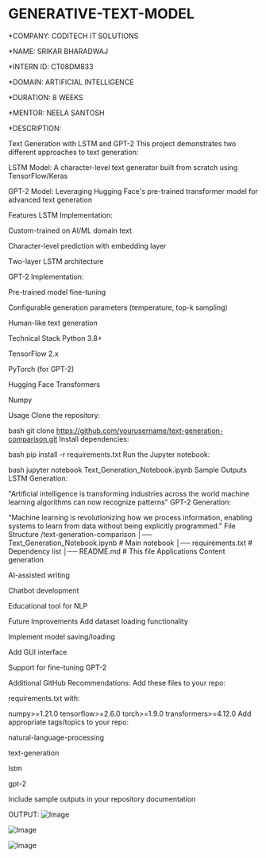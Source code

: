 # GENERATIVE-TEXT-MODEL 

*COMPANY: CODITECH IT SOLUTIONS

*NAME: SRIKAR BHARADWAJ

*INTERN ID: CT08DM833

*DOMAIN: ARTIFICIAL INTELLIGENCE

*DURATION: 8 WEEKS

*MENTOR: NEELA SANTOSH

*DESCRIPTION: 

Text Generation with LSTM and GPT-2
This project demonstrates two different approaches to text generation:

LSTM Model: A character-level text generator built from scratch using TensorFlow/Keras

GPT-2 Model: Leveraging Hugging Face's pre-trained transformer model for advanced text generation

Features
LSTM Implementation:

Custom-trained on AI/ML domain text

Character-level prediction with embedding layer

Two-layer LSTM architecture

GPT-2 Implementation:

Pre-trained model fine-tuning

Configurable generation parameters (temperature, top-k sampling)

Human-like text generation

Technical Stack
Python 3.8+

TensorFlow 2.x

PyTorch (for GPT-2)

Hugging Face Transformers

Numpy

Usage
Clone the repository:

bash
git clone https://github.com/yourusername/text-generation-comparison.git
Install dependencies:

bash
pip install -r requirements.txt
Run the Jupyter notebook:

bash
jupyter notebook Text_Generation_Notebook.ipynb
Sample Outputs
LSTM Generation:

"Artificial intelligence is transforming industries across the world machine learning algorithms can now recognize patterns"
GPT-2 Generation:

"Machine learning is revolutionizing how we process information, enabling systems to learn from data without being explicitly programmed."
File Structure
/text-generation-comparison
│── Text_Generation_Notebook.ipynb  # Main notebook
│── requirements.txt                # Dependency list
│── README.md                       # This file
Applications
Content generation

AI-assisted writing

Chatbot development

Educational tool for NLP

Future Improvements
Add dataset loading functionality

Implement model saving/loading

Add GUI interface

Support for fine-tuning GPT-2

Additional GitHub Recommendations:
Add these files to your repo:

requirements.txt with:

numpy>=1.21.0
tensorflow>=2.6.0
torch>=1.9.0
transformers>=4.12.0
Add appropriate tags/topics to your repo:

natural-language-processing

text-generation

lstm

gpt-2

Include sample outputs in your repository documentation

OUTPUT:
![Image](https://github.com/user-attachments/assets/1683e039-a39a-40a3-bf37-9c73b926a9f5)

![Image](https://github.com/user-attachments/assets/6a867ad6-d350-4c98-89b0-54666ee80bc3)

![Image](https://github.com/user-attachments/assets/fb2461d2-302e-4401-a5c3-123f631db5eb)
